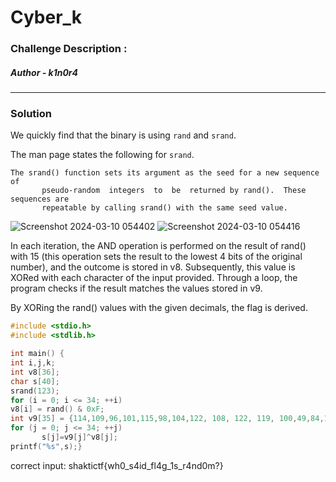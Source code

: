# Cyber_k

### Challenge Description :



##### Author - k1n0r4

<hr>

### Solution


We quickly find that the binary is using `rand` and `srand`.

The man page states the following for `srand`.

```
The srand() function sets its argument as the seed for a new sequence  of
       pseudo-random  integers  to  be  returned by rand().  These sequences are
       repeatable by calling srand() with the same seed value.
```


![Screenshot 2024-03-10 054402](https://github.com/dystp1a/revshaktictf24/assets/143863591/77584c38-878b-4218-9895-6bb51ebad6ed)
![Screenshot 2024-03-10 054416](https://github.com/dystp1a/revshaktictf24/assets/143863591/0b155135-301b-448b-8eb1-825523f864b3)

In each iteration, the AND operation is performed on the result of rand() with 15 (this operation sets the result to the lowest 4 bits of the original number), and the outcome is stored in v8. Subsequently, this value is XORed with each character of the input provided. Through a loop, the program checks if the result matches the values stored in v9.

By XORing the rand() values with the given decimals, the flag is derived.


```c
#include <stdio.h>
#include <stdlib.h>

int main() {
int i,j,k;
int v8[36];
char s[40];
srand(123);
for (i = 0; i <= 34; ++i)
v8[i] = rand() & 0xF;
int v9[35] = {114,109,96,101,115,98,104,122, 108, 122, 119, 100,49,84,119,49,108,99,89,103,98,49,108,88,49,125,83,126,59,98,105,48,108,49,114};
for (j = 0; j <= 34; ++j)
       s[j]=v9[j]^v8[j];
printf("%s",s);}
```

correct input: shaktictf{wh0_s4id_fl4g_1s_r4nd0m?}
